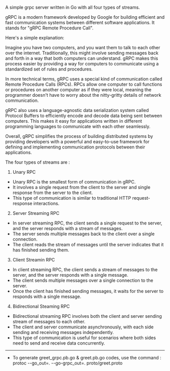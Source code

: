 A simple grpc server written in Go with all four types of streams.

gRPC is a modern framework developed by Google for building efficient and fast communication systems between different software applications. It stands for "gRPC Remote Procedure Call".

Here's a simple explanation:

Imagine you have two computers, and you want them to talk to each other over the internet. Traditionally, this might involve sending messages back and forth in a way that both computers can
understand. gRPC makes this process easier by providing a way for computers to communicate using a standardized set of rules and procedures.

In more technical terms, gRPC uses a special kind of communication called Remote Procedure Calls (RPCs). RPCs allow one computer to call functions or procedures on another computer as if they
were local, meaning the programmer doesn't have to worry about the nitty-gritty details of network communication.

gRPC also uses a language-agnostic data serialization system called Protocol Buffers to efficiently encode and decode data being sent between computers. This makes it easy for applications
written in different programming languages to communicate with each other seamlessly.

Overall, gRPC simplifies the process of building distributed systems by providing developers with a powerful and easy-to-use framework for defining and implementing communication protocols
between their applications.


The four types of streams are :

1. Unary RPC
  * Unary RPC is the smallest form of communication in gRPC.
  * It involves a single request from the client to the server and single response from the server to the client.
  * This type of communication is similar to  traditional HTTP request-response interactions.

2. Server Streaming RPC
  * In server streaming RPC, the client sends a single request to the server, and the server responds with a stream of messages.
  * The server sends multiple messages back to the client over a single connection.
  * The client reads the stream of messages until the server indicates that it has finished sending them.

3. Client Streamin RPC
  * In client streaming RPC, the client sends a stream of messages to the server, and the server responds with a single message.
  * The client sends multiple messages over a single connection to the server.
  * Once the client has finished sending messages, it waits for the server to responds with a single message.

4. Bidirectional Steaming RPC
  * Bidirectional streaming RPC involves both the client and server sending stream of messages to each other.
  * The client and server communicate asynchronously, with each side sending and receiving messages independently.
  * This type of communication is useful for scenarios where both sides need to send and receive data concurrently.
---------------------------------------------------------------------------------------------------------------------

* To generate greet_grpc.pb.go & greet.pb.go codes, use the command : protoc --go_out=. --go-grpc_out=. proto/greet.proto
